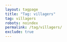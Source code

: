 ```yaml
---
layout: tagpage
title: "Tag: villagers"
tag: villagers
robots: noindex
permalink: /tag/villagers/
exclude: true
---
```

